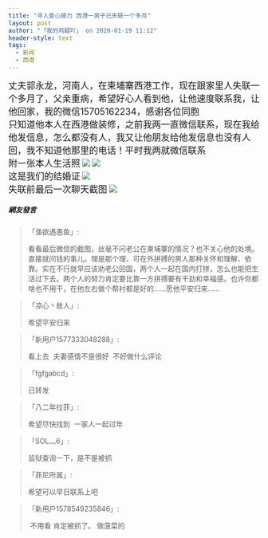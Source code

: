```yaml
---
title: "寻人爱心接力 西港一男子已失联一个多月"
layout: post
author: "「我的鸡腿吖」 on 2020-01-19 11:12"
header-style: text
tags:
  - 新闻
  - 西港
---
```


<span style="font-size: 18px;"></span>
<span style="font-size: 18px;">丈夫郭永龙，河南人，在柬埔寨西港工作，现在跟家里人失联一个多月了，父亲重病，希望好心人看到他，让他速度联系我，让他回家，我的微信15705162234，感谢各位同胞</span>
<br>
<span style="font-size: 18px;">只知道他本人在西港做装修，之前我两一直微信联系，现在我给他发信息，怎么都没有人，我又让他朋友给他发信息也没有人回，我不知道他那里的电话！平时我两就微信联系</span>
<span style="font-size: 18px;"><br></span>
<span style="font-size: 18px;">附一张本人生活照</span>
<img src="http://images.feileyuan.com/images/ueditor/2020011911110000401877.jpg">
<img src="http://images.feileyuan.com/images/ueditor/2020011911110000482381.jpg">
<br>
<span style="font-size: 18px;">这是我们的结婚证</span>
<img src="http://images.feileyuan.com/images/ueditor/2020011912580000111389.jpg">
<br>
<span style="font-size: 18px;">失联前最后一次聊天截图</span>
<img src="http://images.feileyuan.com/images/ueditor/2020011912580000252376.jpg">

##### 網友發言 
> 「渔欲遇愚鱼」:
> <p>看看最后微信的截图，丝毫不问老公在柬埔寨的情况？也不关心他的处境。直接就问钱的事儿。理是那个理，可在外拼搏的男人那种关怀和理解、依靠。实在不行就早应该劝老公回国，两个人一起在国内打拼，怎么也能把生活过下去。两个人的努力肯定要比靠一方拼搏要有干劲和幸福感。也许你都啥也不用干，在他左右做个帮衬都是好的……愿他平安归来……</p>

> 「凉心丶故人」:
> <p>希望平安归来</p>

> 「新用户1577333048288」:
> <p>看上去&nbsp; 夫妻感情不是很好&nbsp; 不好做什么评论</p>

> 「fgfgabcd」:
> <p>已转发</p>

> 「八二年拉菲」:
> <p>希望尽快找到&nbsp; 一家人一起过年</p>

> 「SOL灬6」:
> <p>监狱查询一下，是不是被抓</p>

> 「菲尼所属」:
> <p>希望可以早日联系上吧</p>

> 「新用户1578549235846」:
> <p>&nbsp;不用看 肯定被抓了。 做菠菜的</p>


